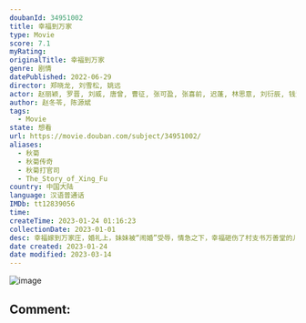 ```yaml
---
doubanId: 34951002
title: 幸福到万家
type: Movie
score: 7.1
myRating: 
originalTitle: 幸福到万家
genre: 剧情
datePublished: 2022-06-29
director: 郑晓龙, 刘雪松, 姚远
actor: 赵丽颖, 罗晋, 刘威, 唐曾, 曹征, 张可盈, 张喜前, 迟蓬, 林思意, 刘衍辰, 钱洁, 马昕墨, 宋元甫, 辛鹏, 陈炜, 冯雷, 王志飞, 宋佳伦, 褚栓忠, 姜寒, 高晓菲, 刘晓禹, 金顺子, 孙渤洋, 金铁峰, 马羚, 吴晓东, 刘一莹, 管梓君, 韩慧敏, 于子洋, 段冉, 马赫, 张云淏, 卢禹豪, 王宏, 王蔷
author: 赵冬苓, 陈源斌
tags:
  - Movie
state: 想看
url: https://movie.douban.com/subject/34951002/
aliases:
  - 秋菊
  - 秋菊传奇
  - 秋菊打官司
  - The_Story_of_Xing_Fu
country: 中国大陆
language: 汉语普通话
IMDb: tt12839056
time: 
createTime: 2023-01-24 01:16:23
collectionDate: 2023-01-01
desc: 幸福嫁到万家庄，婚礼上，妹妹被“闹婚”受辱，情急之下，幸福砸伤了村支书万善堂的儿子万传家。一波未平一波又起，村里建保健品厂，要征用幸福婆家的耕地，幸福勇敢与万善堂对簿公堂，最后得到合理补偿。幸福生孩...
date created: 2023-01-24
date modified: 2023-03-14
---
```


![image](p2875305149.jpg)

Comment:
---
